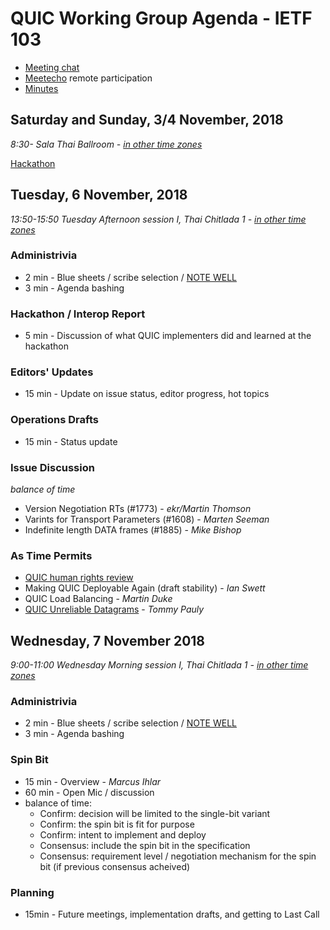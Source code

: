 # QUIC Working Group Agenda - IETF 103

* [Meeting chat](xmpp:quic@jabber.ietf.org?join)
* [Meetecho](http://www.meetecho.com/ietf103/quic) remote participation
* [Minutes](http://etherpad.tools.ietf.org:9000/p/notes-ietf-103-quic)



## Saturday and Sunday, 3/4 November, 2018

*8:30- Sala Thai Ballroom - [in other time zones](https://www.timeanddate.com/worldclock/fixedtime.html?msg=QUIC+WG+Meeting&iso=20181103T0830&p1=28&ah=10)*

[Hackathon](https://trac.ietf.org/trac/ietf/meeting/wiki/103hackathon)

## Tuesday, 6 November, 2018

*13:50-15:50	Tuesday Afternoon session I, Thai Chitlada 1 - [in other time zones](https://www.timeanddate.com/worldclock/fixedtime.html?msg=QUIC+WG+Meeting&iso=20181106T1350&p1=28&ah=2)*

### Administrivia

* 2 min - Blue sheets / scribe selection / [NOTE WELL](https://www.ietf.org/about/note-well.html)
* 3 min - Agenda bashing

### Hackathon / Interop Report

* 5 min - Discussion of what QUIC implementers did and learned at the hackathon

### Editors' Updates

* 15 min - Update on issue status, editor progress, hot topics

### Operations Drafts

* 15 min - Status update


### Issue Discussion

*balance of time*

* Version Negotiation RTs (#1773) - *ekr/Martin Thomson*
* Varints for Transport Parameters (#1608) - *Marten Seeman*
* Indefinite length DATA frames (#1885) - *Mike Bishop*

### As Time Permits

* [QUIC human rights review](https://tools.ietf.org/html/draft-martini-hrpc-quichr-00)
* Making QUIC Deployable Again (draft stability) - *Ian Swett*
* QUIC Load Balancing - *Martin Duke*
* [QUIC Unreliable Datagrams](https://tools.ietf.org/html/draft-pauly-quic-datagram-00) - *Tommy Pauly*


## Wednesday, 7 November 2018

*9:00-11:00	Wednesday Morning session I, Thai Chitlada 1 - [in other time zones](https://www.timeanddate.com/worldclock/fixedtime.html?msg=QUIC+WG+Meeting&iso=20181107T09&p1=28&ah=2)*

### Administrivia

* 2 min - Blue sheets / scribe selection / [NOTE WELL](https://www.ietf.org/about/note-well.html)
* 3 min - Agenda bashing

### Spin Bit

* 15 min - Overview - *Marcus Ihlar*
* 60 min - Open Mic / discussion
* balance of time:
  * Confirm: decision will be limited to the single-bit variant
  * Confirm: the spin bit is fit for purpose
  * Confirm: intent to implement and deploy
  * Consensus: include the spin bit in the specification
  * Consensus: requirement level / negotiation mechanism for the spin bit (if previous consensus acheived)


### Planning

* 15min - Future meetings, implementation drafts, and getting to Last Call
